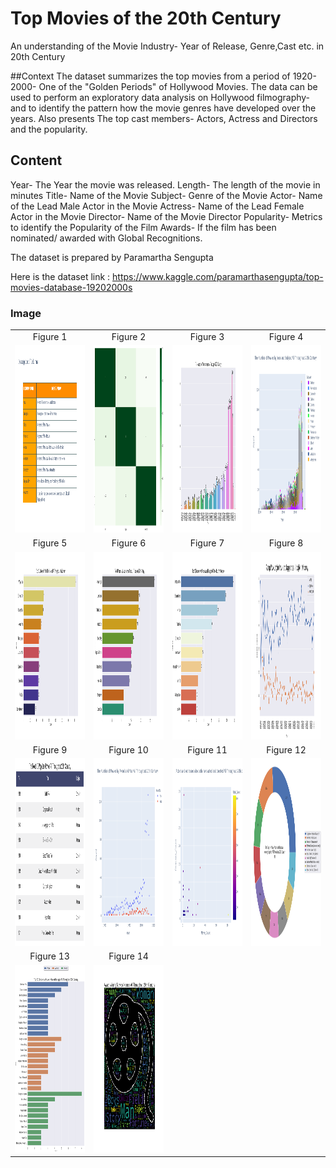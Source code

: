 # Top Movies of the 20th Century
An understanding of the Movie Industry- Year of Release, Genre,Cast etc. in 20th Century

##Context
The dataset summarizes the top movies from a period of 1920-2000- One of the "Golden Periods" of Hollywood Movies. The data can be used to perform an exploratory data analysis on Hollywood filmography- and to identify the pattern how the movie genres have developed over the years. Also presents The top cast members- Actors, Actress and Directors and the popularity.

## Content
Year- The Year the movie was released.
Length- The length of the movie in minutes
Title- Name of the Movie
Subject- Genre of the Movie
Actor- Name of the Lead Male Actor in the Movie
Actress- Name of the Lead Female Actor in the Movie
Director- Name of the Movie Director
Popularity- Metrics to identify the Popularity of the Film
Awards- If the film has been nominated/ awarded with Global Recognitions.

The dataset is prepared by Paramartha Sengupta

Here is the dataset link : https://www.kaggle.com/paramarthasengupta/top-movies-database-19202000s

### Image

<table style="border: 0px;">
  <tr>
     <td align="center"> Figure 1 </td>
     <td align="center"> Figure 2 </td>
     <td align="center"> Figure 3 </td>
     <td align="center"> Figure 4 </td>
  </tr>
  <tr>
    <td><img width="500" height="300" src ="https://github.com/Rapter1990/Data-Visualization-Examples/blob/master/Top%20Movies%20of%20the%2020th%20Century/images/image1.png"></td>
    <td><img width="500" height="300" src ="https://github.com/Rapter1990/Data-Visualization-Examples/blob/master/Top%20Movies%20of%20the%2020th%20Century/images/image2.png"></td>
    <td><img width="500" height="300" src ="https://github.com/Rapter1990/Data-Visualization-Examples/blob/master/Top%20Movies%20of%20the%2020th%20Century/images/image3.png"></td>
    <td><img width="500" height="300" src ="https://github.com/Rapter1990/Data-Visualization-Examples/blob/master/Top%20Movies%20of%20the%2020th%20Century/images/image4.png"></td>
  </tr>
  <tr>
     <td align="center"> Figure 5 </td>
     <td align="center"> Figure 6 </td>
     <td align="center"> Figure 7 </td>
     <td align="center"> Figure 8 </td>
  </tr>
  <tr>
    <td><img width="500" height="300" src ="https://github.com/Rapter1990/Data-Visualization-Examples/blob/master/Top%20Movies%20of%20the%2020th%20Century/images/image5.png"></td>
    <td><img width="500" height="300" src ="https://github.com/Rapter1990/Data-Visualization-Examples/blob/master/Top%20Movies%20of%20the%2020th%20Century/images/image6.png"></td>
    <td><img width="500" height="300" src ="https://github.com/Rapter1990/Data-Visualization-Examples/blob/master/Top%20Movies%20of%20the%2020th%20Century/images/image7.png"></td>
    <td><img width="500" height="300" src ="https://github.com/Rapter1990/Data-Visualization-Examples/blob/master/Top%20Movies%20of%20the%2020th%20Century/images/image8.png"></td>
  </tr>
  <tr>
     <td align="center"> Figure 9 </td>
     <td align="center"> Figure 10 </td>
     <td align="center"> Figure 11 </td>
     <td align="center"> Figure 12 </td>
  </tr>
  <tr>
    <td><img width="500" height="300" src ="https://github.com/Rapter1990/Data-Visualization-Examples/blob/master/Top%20Movies%20of%20the%2020th%20Century/images/image9.png"></td>
    <td><img width="500" height="300" src ="https://github.com/Rapter1990/Data-Visualization-Examples/blob/master/Top%20Movies%20of%20the%2020th%20Century/images/image10.png"></td>
    <td><img width="500" height="300" src ="https://github.com/Rapter1990/Data-Visualization-Examples/blob/master/Top%20Movies%20of%20the%2020th%20Century/images/image11.png"></td>
    <td><img width="500" height="300" src ="https://github.com/Rapter1990/Data-Visualization-Examples/blob/master/Top%20Movies%20of%20the%2020th%20Century/images/image12.png"></td>
  </tr>
  <tr>
     <td align="center"> Figure 13 </td>
     <td align="center"> Figure 14 </td>
  </tr>
  <tr>
    <td><img width="500" height="300" src ="https://github.com/Rapter1990/Data-Visualization-Examples/blob/master/Top%20Movies%20of%20the%2020th%20Century/images/image13.png" </td>
    <td><img width="500" height="300" src ="https://github.com/Rapter1990/Data-Visualization-Examples/blob/master/Top%20Movies%20of%20the%2020th%20Century/images/image14.png"></td>
  </tr>
</table>
